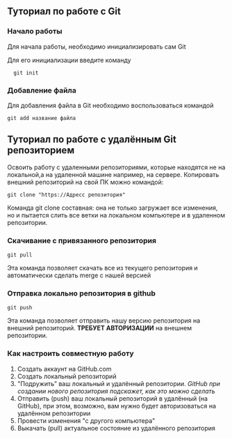 ## Туториал по работе с Git

### Начало работы

Для начала работы, необходимо инициализировать сам Git

Для его инициализации введите команду 

```
  git init
```

### Добавление файла

Для добавления файла в Git необходимо воспользоваться командой 

```
git add название файла
```


## Туториал по работе с удалённым Git репозиторием

Освоить работу с удаленными репозиториями, которые находятся не на локальной,а на удаленной машине например, на сервере. Копировать внешний репозиторий на свой ПК можно командой:
```
git clone "https://Адресс репозитория"
```
Команда git clone составная: она не только загружает все изменения, но и пытается слить все ветки на локальном компьютере и в удаленном репозитории.

### Скачивание с привязанного репозитория

```
git pull
```
Эта команда позволяет скачать все из текущего репозитория и автоматически сделать merge с нашей версией

### Отправка локально репозитория в github
```
git push
```
Эта команда позволяет отправить нашу версию репозитория на внешний репозиторий. **ТРЕБУЕТ АВТОРИЗАЦИИ** на внешнем репозитории.

### Как настроить совместную работу
1. Создать аккаунт на GitHub.com
2. Создать локальный репозиторий
3. "Подружить” ваш локальный и удалённый репозитории.
    *GitHub при создании нового репозитория подскажет, как это можно сделать*
4. Отправить (push) ваш локальный репозиторий в удалённый (на GitHub), при этом, возможно, вам нужно будет авторизоваться на удалённом репозитории
5. Провести изменения "с другого компьютера"
6. Выкачать (pull) актуальное состояние из удалённого репозитория
